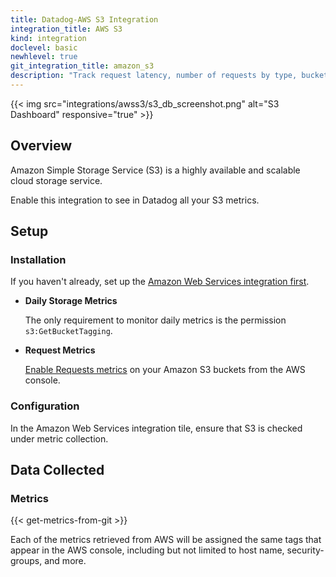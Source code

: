 ```yaml
---
title: Datadog-AWS S3 Integration
integration_title: AWS S3
kind: integration
doclevel: basic
newhlevel: true
git_integration_title: amazon_s3
description: "Track request latency, number of requests by type, bucket sizes, and more."
---
```


{{< img src="integrations/awss3/s3_db_screenshot.png" alt="S3 Dashboard" responsive="true" >}}

## Overview

Amazon Simple Storage Service (S3) is a highly available and scalable cloud storage service.

Enable this integration to see in Datadog all your S3 metrics.

## Setup
### Installation

If you haven't already, set up the [Amazon Web Services integration first](/integrations/aws).

* **Daily Storage Metrics**

	The only requirement to monitor daily metrics is the permission `s3:GetBucketTagging`.

* **Request Metrics**

	[Enable Requests metrics][1] on your Amazon S3 buckets from the AWS console.

### Configuration

In the Amazon Web Services integration tile, ensure that S3 is checked under metric collection.

## Data Collected
### Metrics

{{< get-metrics-from-git >}}

Each of the metrics retrieved from AWS will be assigned the same tags that appear in the AWS console, including but not limited to host name, security-groups, and more.


[1]: http://docs.aws.amazon.com/AmazonS3/latest/dev/cloudwatch-monitoring.html